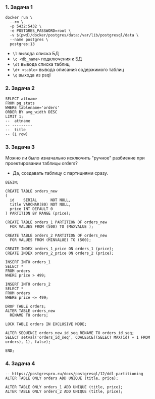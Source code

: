 ### 1. Задача 1
```shell
docker run \
  --rm \
  -p 5432:5432 \
  -e POSTGRES_PASSWORD=root \
  -v $(pwd)/docker/postgres/data:/var/lib/postgresql/data \
  --name postgres \
  postgres:13
```

- `\l` вывода списка БД
- `\c <db_name>` подключения к БД
- `\dt` вывода списка таблиц
- `\d+ <table>` вывода описания содержимого таблиц
- `\q` выхода из psql

### 2. Задача 2
```postgresql
SELECT attname
FROM pg_stats
WHERE tablename='orders'
ORDER BY avg_width DESC
LIMIT 1;
--  attname 
-- ---------
--  title
-- (1 row)
```

### 3. Задача 3
Можно ли было изначально исключить "ручное" разбиение при проектировании таблицы orders?
- Да, создавать таблицу с партициями сразу.
```postgresql
BEGIN;

CREATE TABLE orders_new
(
  id    SERIAL      NOT NULL,
  title VARCHAR(80) NOT NULL,
  price INT DEFAULT 0
) PARTITION BY RANGE (price);

CREATE TABLE orders_1 PARTITION OF orders_new
  FOR VALUES FROM (500) TO (MAXVALUE );

CREATE TABLE orders_2 PARTITION OF orders_new
  FOR VALUES FROM (MINVALUE) TO (500);

CREATE INDEX orders_1_price ON orders_1 (price);
CREATE INDEX orders_2_price ON orders_2 (price);

INSERT INTO orders_1
SELECT *
FROM orders
WHERE price > 499;

INSERT INTO orders_2
SELECT *
FROM orders
WHERE price <= 499;

DROP TABLE orders;
ALTER TABLE orders_new
  RENAME TO orders;

LOCK TABLE orders IN EXCLUSIVE MODE;

ALTER SEQUENCE orders_new_id_seq RENAME TO orders_id_seq;
SELECT setval('orders_id_seq', COALESCE((SELECT MAX(id) + 1 FROM orders), 1), false);

END;
```

### 4. Задача 4
```postgresql
-- https://postgrespro.ru/docs/postgresql/12/ddl-partitioning
ALTER TABLE ONLY orders ADD UNIQUE (title, price);

ALTER TABLE ONLY orders_1 ADD UNIQUE (title, price);
ALTER TABLE ONLY orders_2 ADD UNIQUE (title, price);
```